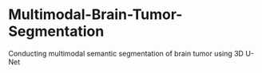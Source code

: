 # Multimodal-Brain-Tumor-Segmentation
Conducting multimodal semantic segmentation of brain tumor using 3D U-Net
